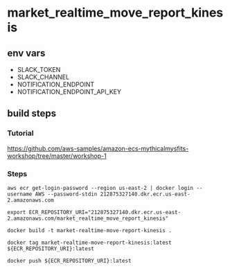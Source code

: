 # market_realtime_move_report_kinesis

## env vars

* SLACK_TOKEN
* SLACK_CHANNEL
* NOTIFICATION_ENDPOINT
* NOTIFICATION_ENDPOINT_API_KEY


## build steps

### Tutorial
https://github.com/aws-samples/amazon-ecs-mythicalmysfits-workshop/tree/master/workshop-1

### Steps
```
aws ecr get-login-password --region us-east-2 | docker login --username AWS --password-stdin 212875327140.dkr.ecr.us-east-2.amazonaws.com       
```

```
export ECR_REPOSITORY_URI="212875327140.dkr.ecr.us-east-2.amazonaws.com/market_realtime_move_report_kinesis"       
```

```
docker build -t market-realtime-move-report-kinesis .
```

```
docker tag market-realtime-move-report-kinesis:latest ${ECR_REPOSITORY_URI}:latest
```

```
docker push ${ECR_REPOSITORY_URI}:latest
```
